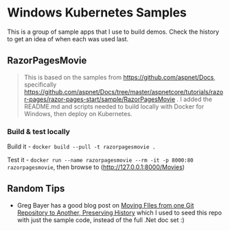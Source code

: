 # Windows Kubernetes Samples

This is a group of sample apps that I use to build demos. Check the history to get an idea of when each was used last.


## RazorPagesMovie

> This is based on the samples from https://github.com/aspnet/Docs, specifically https://github.com/aspnet/Docs/tree/master/aspnetcore/tutorials/razor-pages/razor-pages-start/sample/RazorPagesMovie . I added the README.md and scripts needed to build locally with Docker for Windows, then deploy on Kubernetes.

### Build & test locally

Build it - `docker build --pull -t razorpagesmovie .`

Test it - `docker run --name razorpagesmovie --rm -it -p 8000:80 razorpagesmovie`, then browse to (http://127.0.0.1:8000/Movies)


## Random Tips

- Greg Bayer has a good blog post on [Moving FIles from one Git Repository to Another, Preserving History](https://gbayer.com/development/moving-files-from-one-git-repository-to-another-preserving-history/) which I used to seed this repo with just the sample code, instead of the full .Net doc set :)